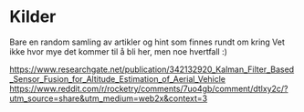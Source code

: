 # Kilder

Bare en random samling av artikler og hint som finnes rundt om kring
Vet ikke hvor mye det kommer til å bli her, men noe hvertfall :)

<https://www.researchgate.net/publication/342132920_Kalman_Filter_Based_Sensor_Fusion_for_Altitude_Estimation_of_Aerial_Vehicle>
https://www.reddit.com/r/rocketry/comments/7uo4gb/comment/dtlxy2c/?utm_source=share&utm_medium=web2x&context=3
    